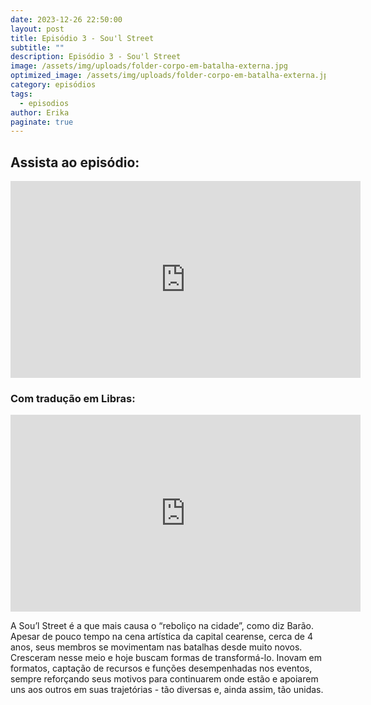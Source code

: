 ```yaml
---
date: 2023-12-26 22:50:00
layout: post
title: Episódio 3 - Sou'l Street
subtitle: ""
description: Episódio 3 - Sou'l Street
image: /assets/img/uploads/folder-corpo-em-batalha-externa.jpg
optimized_image: /assets/img/uploads/folder-corpo-em-batalha-externa.jpg
category: episódios
tags:
  - episodios
author: Erika
paginate: true
---
```

## Assista ao episódio: 

<iframe width="560" height="315" src="https://www.youtube.com/embed/GJmjUYO0QR8?si=CVjTvvb6BXkTYPVQ" title="YouTube video player" frameborder="0" allow="accelerometer; autoplay; clipboard-write; encrypted-media; gyroscope; picture-in-picture; web-share" allowfullscreen></iframe>

### Com tradução em Libras:

<iframe width="560" height="315" src="https://www.youtube.com/embed/OA0x5u1COQo?si=SAoDAHuOSjhmmYmT" title="YouTube video player" frameborder="0" allow="accelerometer; autoplay; clipboard-write; encrypted-media; gyroscope; picture-in-picture; web-share" allowfullscreen></iframe>

A Sou’l Street é a que mais causa o “reboliço na cidade”, como diz Barão. Apesar de pouco tempo na cena artística da capital cearense, cerca de 4 anos, seus membros se movimentam nas batalhas desde muito novos. Cresceram nesse meio e hoje buscam formas de transformá-lo. Inovam em formatos, captação de recursos e funções desempenhadas nos eventos, sempre reforçando seus motivos para continuarem onde estão e apoiarem uns aos outros em suas trajetórias - tão diversas e, ainda assim, tão unidas.